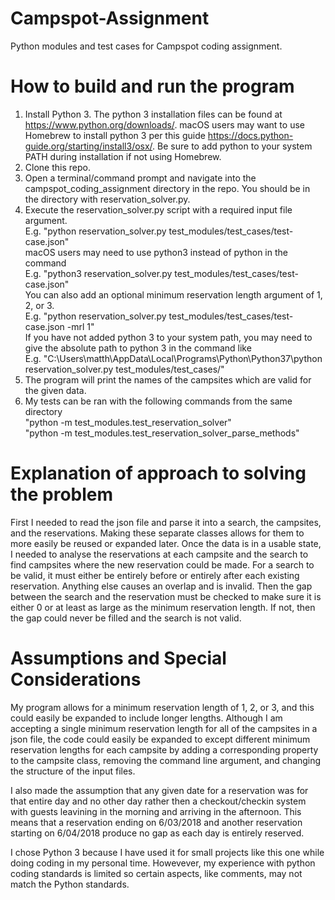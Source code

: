 # Campspot-Assignment
Python modules and test cases for Campspot coding assignment.

# How to build and run the program
1) Install Python 3. The python 3 installation files can be found at https://www.python.org/downloads/. macOS users may want to use Homebrew to install python 3 per this guide https://docs.python-guide.org/starting/install3/osx/. Be sure to add python to your system PATH during installation if not using Homebrew.
2) Clone this repo.
3) Open a terminal/command prompt and navigate into the campspot_coding_assignment directory in the repo. You should be in the directory with reservation_solver.py.
4) Execute the reservation_solver.py script with a required input file argument.  
E.g. "python reservation_solver.py test_modules/test_cases/test-case.json"  
macOS users may need to use python3 instead of python in the command  
E.g. "python3 reservation_solver.py test_modules/test_cases/test-case.json"  
You can also add an optional minimum reservation length argument of 1, 2, or 3.  
E.g. "python reservation_solver.py test_modules/test_cases/test-case.json -mrl 1"  
If you have not added python 3 to your system path, you may need to give the absolute path to python 3 in the command like  
E.g. "C:\Users\matth\AppData\Local\Programs\Python\Python37\python reservation_solver.py test_modules/test_cases/"
5) The program will print the names of the campsites which are valid for the given data.
6) My tests can be ran with the following commands from the same directory  
"python -m test_modules.test_reservation_solver"  
"python -m test_modules.test_reservation_solver_parse_methods"


# Explanation of approach to solving the problem
First I needed to read the json file and parse it into a search, the campsites, and the reservations. Making these separate classes allows for them to more easily be reused or expanded later. Once the data is in a usable state, I needed to analyse the reservations at each campsite and the search to find campsites where the new reservation could be made. For a search to be valid, it must either be entirely before or entirely after each existing reservation. Anything else causes an overlap and is invalid. Then the gap between the search and the reservation must be checked to make sure it is either 0 or at least as large as the minimum reservation length. If not, then the gap could never be filled and the search is not valid.

# Assumptions and Special Considerations
My program allows for a minimum reservation length of 1, 2, or 3, and this could easily be expanded to include longer lengths. Although I am accepting a single minimum reservation length for all of the campsites in a json file, the code could easily be expanded to except different minimum reservation lengths for each campsite by adding a corresponding property to the campsite class, removing the command line argument, and changing the structure of the input files. 

I also made the assumption that any given date for a reservation was for that entire day and no other day rather then a checkout/checkin system with guests leavining in the morning and arriving in the afternoon. This means that a reservation ending on 6/03/2018 and another reservation starting on 6/04/2018 produce no gap as each day is entirely reserved. 

I chose Python 3 because I have used it for small projects like this one while doing coding in my personal time. Howevever, my experience with python coding standards is limited so certain aspects, like comments, may not match the Python standards.
